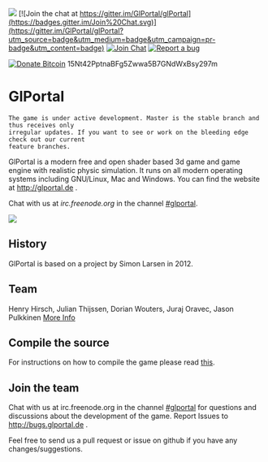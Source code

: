 <a href="https://jenkins.glportal.de/job/GlPortal/"><img src="https://jenkins.glportal.de/buildStatus/icon?job=GlPortal"></a>
[![Join the chat at https://gitter.im/GlPortal/glPortal](https://badges.gitter.im/Join%20Chat.svg)](https://gitter.im/GlPortal/glPortal?utm_source=badge&utm_medium=badge&utm_campaign=pr-badge&utm_content=badge)
[![Join Chat](https://img.shields.io/badge/irc-join_chat_→-brightgreen.svg)](http://webchat.freenode.net/?channels=%23glportal&uio=d4)
[![Report a bug](https://img.shields.io/badge/bugs-report_now_→-brightgreen.svg)](https://bugs.glportal.de)

[![Donate Bitcoin](https://img.shields.io/badge/donate-bitcoin-brightgreen.svg)](https://www.bitcoin.com/)
 15Nt42PptnaBFg5Zwwa5B7GNdWxBsy297m
# GlPortal
    The game is under active development. Master is the stable branch and thus receives only 
    irregular updates. If you want to see or work on the bleeding edge check out our current 
    feature branches.
  
GlPortal is a modern free and open shader based 3d game and game engine with realistic physic simulation.
It runs on all modern operating systems including GNU/Linux, Mac and Windows.
You can find the website at http://glportal.de .

Chat with us at *irc.freenode.org* in the channel [#glportal](http://webchat.freenode.net/?channels=%23glportal&uio=d4).

<img src="https://glportal.de/glportal.gif">

## History 
GlPortal is based on a project by Simon Larsen in 2012.
## Team
Henry Hirsch, Julian Thijssen, Dorian Wouters, Juraj Oravec, Jason Pulkkinen
[More Info](CONTRIBUTORS.md)
## Compile the source
For instructions on how to compile the game please read [this](COMPILE.md).
## Join the team
Chat with us at irc.freenode.org in the channel [#glportal](http://webchat.freenode.net/?channels=%23glportal&uio=d4)
for questions and discussions about the development of the game.
Report Issues to http://bugs.glportal.de .

Feel free to send us a pull request or issue on github if you have any changes/suggestions.

